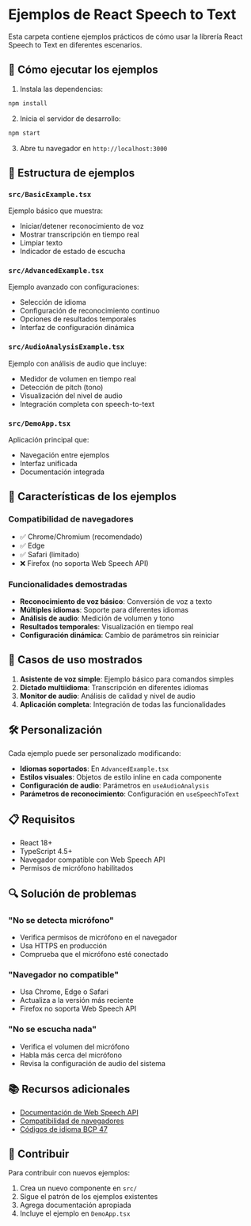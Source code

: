 # Ejemplos de React Speech to Text

Esta carpeta contiene ejemplos prácticos de cómo usar la librería React Speech to Text en diferentes escenarios.

## 🚀 Cómo ejecutar los ejemplos

1. Instala las dependencias:
```bash
npm install
```

2. Inicia el servidor de desarrollo:
```bash
npm start
```

3. Abre tu navegador en `http://localhost:3000`

## 📁 Estructura de ejemplos

### `src/BasicExample.tsx`
Ejemplo básico que muestra:
- Iniciar/detener reconocimiento de voz
- Mostrar transcripción en tiempo real
- Limpiar texto
- Indicador de estado de escucha

### `src/AdvancedExample.tsx`
Ejemplo avanzado con configuraciones:
- Selección de idioma
- Configuración de reconocimiento continuo
- Opciones de resultados temporales
- Interfaz de configuración dinámica

### `src/AudioAnalysisExample.tsx`
Ejemplo con análisis de audio que incluye:
- Medidor de volumen en tiempo real
- Detección de pitch (tono)
- Visualización del nivel de audio
- Integración completa con speech-to-text

### `src/DemoApp.tsx`
Aplicación principal que:
- Navegación entre ejemplos
- Interfaz unificada
- Documentación integrada

## 🔧 Características de los ejemplos

### Compatibilidad de navegadores
- ✅ Chrome/Chromium (recomendado)
- ✅ Edge
- ✅ Safari (limitado)
- ❌ Firefox (no soporta Web Speech API)

### Funcionalidades demostradas
- **Reconocimiento de voz básico**: Conversión de voz a texto
- **Múltiples idiomas**: Soporte para diferentes idiomas
- **Análisis de audio**: Medición de volumen y tono
- **Resultados temporales**: Visualización en tiempo real
- **Configuración dinámica**: Cambio de parámetros sin reiniciar

## 🎯 Casos de uso mostrados

1. **Asistente de voz simple**: Ejemplo básico para comandos simples
2. **Dictado multiidioma**: Transcripción en diferentes idiomas
3. **Monitor de audio**: Análisis de calidad y nivel de audio
4. **Aplicación completa**: Integración de todas las funcionalidades

## 🛠️ Personalización

Cada ejemplo puede ser personalizado modificando:

- **Idiomas soportados**: En `AdvancedExample.tsx`
- **Estilos visuales**: Objetos de estilo inline en cada componente
- **Configuración de audio**: Parámetros en `useAudioAnalysis`
- **Parámetros de reconocimiento**: Configuración en `useSpeechToText`

## 📋 Requisitos

- React 18+
- TypeScript 4.5+
- Navegador compatible con Web Speech API
- Permisos de micrófono habilitados

## 🔍 Solución de problemas

### "No se detecta micrófono"
- Verifica permisos de micrófono en el navegador
- Usa HTTPS en producción
- Comprueba que el micrófono esté conectado

### "Navegador no compatible"
- Usa Chrome, Edge o Safari
- Actualiza a la versión más reciente
- Firefox no soporta Web Speech API

### "No se escucha nada"
- Verifica el volumen del micrófono
- Habla más cerca del micrófono
- Revisa la configuración de audio del sistema

## 📚 Recursos adicionales

- [Documentación de Web Speech API](https://developer.mozilla.org/en-US/docs/Web/API/Web_Speech_API)
- [Compatibilidad de navegadores](https://caniuse.com/speech-recognition)
- [Códigos de idioma BCP 47](https://tools.ietf.org/html/bcp47)

## 🤝 Contribuir

Para contribuir con nuevos ejemplos:

1. Crea un nuevo componente en `src/`
2. Sigue el patrón de los ejemplos existentes
3. Agrega documentación apropiada
4. Incluye el ejemplo en `DemoApp.tsx`
